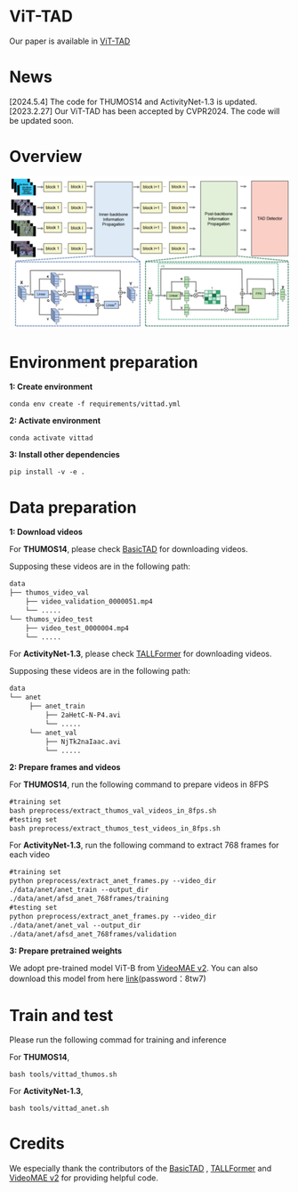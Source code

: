# ViT-TAD
Our paper is available in [ViT-TAD](https://arxiv.org/abs/2312.01897) 
# News
[2024.5.4] The code for THUMOS14 and ActivityNet-1.3 is updated. <br>
[2023.2.27] Our ViT-TAD has been accepted by CVPR2024. The code will be updated soon. <br>

# Overview
![Pipeline](./figs/pipeline.png)

# Environment preparation

**1:  Create environment**

```
conda env create -f requirements/vittad.yml
```

**2:  Activate environment**

```
conda activate vittad
```

**3:  Install other dependencies**

``` 
pip install -v -e .
```

# Data preparation

**1:  Download videos**

For **THUMOS14**, please check [BasicTAD](https://github.com/MCG-NJU/BasicTAD) for downloading videos.

Supposing these videos are in the following path:

```
data
├── thumos_video_val
	├── video_validation_0000051.mp4
	└── .....
└── thumos_video_test
	├── video_test_0000004.mp4
	└── .....
```

For **ActivityNet-1.3**, please check [TALLFormer](https://github.com/klauscc/TALLFormer) for downloading videos.

Supposing these videos are in the following path:

```
data
└── anet
     ├── anet_train
         ├── 2aHetC-N-P4.avi
         └── .....
     └── anet_val
     	 ├── NjTk2naIaac.avi
     	 └── .....
```

**2:  Prepare  frames and videos**

For **THUMOS14**, run the following command to prepare videos in 8FPS

 ```
#training set
bash preprocess/extract_thumos_val_videos_in_8fps.sh
#testing set
bash preprocess/extract_thumos_test_videos_in_8fps.sh
 ```

For **ActivityNet-1.3**, run the following command to extract 768 frames for each video

```
#training set
python preprocess/extract_anet_frames.py --video_dir ./data/anet/anet_train --output_dir ./data/anet/afsd_anet_768frames/training
#testing set
python preprocess/extract_anet_frames.py --video_dir ./data/anet/anet_val --output_dir ./data/anet/afsd_anet_768frames/validation
```

**3:  Prepare pretrained weights**

We adopt pre-trained model ViT-B from  [VideoMAE v2](https://https://github.com/OpenGVLab/VideoMAEv2). You can also download this model from here [link](https://pan.baidu.com/s/1z0nf6nU9Iq1GM2Lyuppjyw )(password：8tw7)

# Train and test

Please run the following commad for training and inference

For **THUMOS14**,

``` 
bash tools/vittad_thumos.sh
```

For **ActivityNet-1.3**,

``` 
bash tools/vittad_anet.sh
```

# Credits

We especially thank the contributors of the  [BasicTAD](https://github.com/MCG-NJU/BasicTAD) , [TALLFormer](https://github.com/klauscc/TALLFormer) and  [VideoMAE v2](https://https://github.com/OpenGVLab/VideoMAEv2) for providing helpful code.

